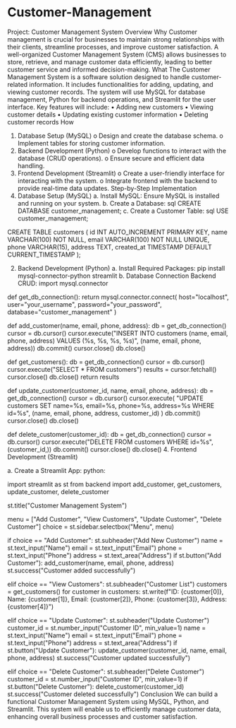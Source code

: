 # Customer-Management
Project: Customer Management System
Overview
Why
Customer management is crucial for businesses to maintain strong relationships with their clients, streamline processes, and improve customer satisfaction. A well-organized Customer Management System (CMS) allows businesses to store, retrieve, and manage customer data efficiently, leading to better customer service and informed decision-making.
What
The Customer Management System is a software solution designed to handle customer-related information. It includes functionalities for adding, updating, and viewing customer records. The system will use MySQL for database management, Python for backend operations, and Streamlit for the user interface. Key features will include:
•	Adding new customers
•	Viewing customer details
•	Updating existing customer information
•	Deleting customer records
How
1.	Database Setup (MySQL)
o	Design and create the database schema.
o	Implement tables for storing customer information.
2.	Backend Development (Python)
o	Develop functions to interact with the database (CRUD operations).
o	Ensure secure and efficient data handling.
3.	Frontend Development (Streamlit)
o	Create a user-friendly interface for interacting with the system.
o	Integrate frontend with the backend to provide real-time data updates.
Step-by-Step Implementation
1. Database Setup (MySQL)
a. Install MySQL: Ensure MySQL is installed and running on your system.
b. Create a Database:
sql
CREATE DATABASE customer_management;
c. Create a Customer Table:
sql
USE customer_management;

CREATE TABLE customers (
    id INT AUTO_INCREMENT PRIMARY KEY,
    name VARCHAR(100) NOT NULL,
    email VARCHAR(100) NOT NULL UNIQUE,
    phone VARCHAR(15),
    address TEXT,
    created_at TIMESTAMP DEFAULT CURRENT_TIMESTAMP
);
 
2. Backend Development (Python)
a. Install Required Packages:
pip install mysql-connector-python streamlit
b. Database Connection Backend CRUD:
import mysql.connector

def get_db_connection():
    return mysql.connector.connect(
        host="localhost",
        user="your_username",
        password="your_password",
        database="customer_management"
    )

def add_customer(name, email, phone, address):
    db = get_db_connection()
    cursor = db.cursor()
    cursor.execute("INSERT INTO customers (name, email, phone, address) VALUES (%s, %s, %s, %s)",
                   (name, email, phone, address))
    db.commit()
    cursor.close()
    db.close()

def get_customers():
    db = get_db_connection()
    cursor = db.cursor()
    cursor.execute("SELECT * FROM customers")
    results = cursor.fetchall()
    cursor.close()
    db.close()
    return results

def update_customer(customer_id, name, email, phone, address):
    db = get_db_connection()
    cursor = db.cursor()
    cursor.execute(
        "UPDATE customers SET name=%s, email=%s, phone=%s, address=%s WHERE id=%s",
        (name, email, phone, address, customer_id)
    )
    db.commit()
    cursor.close()
    db.close()

def delete_customer(customer_id):
    db = get_db_connection()
    cursor = db.cursor()
    cursor.execute("DELETE FROM customers WHERE id=%s", (customer_id,))
    db.commit()
    cursor.close()
    db.close()
4.	Frontend Development (Streamlit) 

 
  
 
a. Create a Streamlit App:
python:

import streamlit as st
from backend import add_customer, get_customers, update_customer, delete_customer

st.title("Customer Management System")

menu = ["Add Customer", "View Customers", "Update Customer", "Delete Customer"]
choice = st.sidebar.selectbox("Menu", menu)

if choice == "Add Customer":
    st.subheader("Add New Customer")
    name = st.text_input("Name")
    email = st.text_input("Email")
    phone = st.text_input("Phone")
    address = st.text_area("Address")
    if st.button("Add Customer"):
        add_customer(name, email, phone, address)
        st.success("Customer added successfully")

elif choice == "View Customers":
    st.subheader("Customer List")
    customers = get_customers()
    for customer in customers:
        st.write(f"ID: {customer[0]}, Name: {customer[1]}, Email: {customer[2]}, Phone: {customer[3]}, Address: {customer[4]}")

elif choice == "Update Customer":
    st.subheader("Update Customer")
    customer_id = st.number_input("Customer ID", min_value=1)
    name = st.text_input("Name")
    email = st.text_input("Email")
    phone = st.text_input("Phone")
    address = st.text_area("Address")
    if st.button("Update Customer"):
        update_customer(customer_id, name, email, phone, address)
        st.success("Customer updated successfully")

elif choice == "Delete Customer":
    st.subheader("Delete Customer")
    customer_id = st.number_input("Customer ID", min_value=1)
    if st.button("Delete Customer"):
        delete_customer(customer_id)
        st.success("Customer deleted successfully")
Conclusion
We can build a functional Customer Management System using MySQL, Python, and Streamlit. This system will enable us to efficiently manage customer data, enhancing overall business processes and customer satisfaction.

